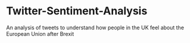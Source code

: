 # Twitter-Sentiment-Analysis
An analysis of tweets to understand how people in the UK feel about the European Union after Brexit
